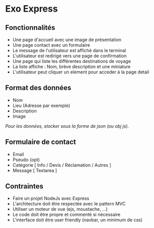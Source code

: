 # Exo Express

## Fonctionnalités
- Une page d'accueil avec une image de présentation
- Une page contact avec un formulaire
- Le message de l'utilisateur est affiché dans le terminal
- L'utilisateur est redirigé vers une page de confirmation
- Une page qui liste les différentes destinations de voyage
- La liste affiche : Nom, brève description et une miniature
- L'utilisateur peut cliquer un element pour acceder à la page detail 

## Format des données
- Nom
- Lieu (Adresse par exemple)
- Description
- Image

_Pour les données, stocker sous la forme de json (ou obj js)._

## Formulaire de contact
- Email
- Pseudo (opt)
- Catégorie [ Info / Devis / Réclamation / Autres ]
- Message [ Textarea ]


## Contraintes
- Faire un projet NodeJs avec Express
- L'architecture doit être respectée avec le pattern MVC
- Utiliser un moteur de vue (ejs, moustache, ...)
- Le code doit être propre et commenté si nécessaire
- L'interface doit être user friendly (navbar, un minimum de css)
